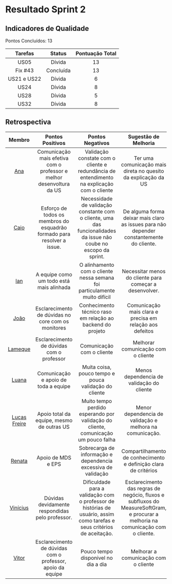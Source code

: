 # Resultado Sprint 2

## Indicadores de Qualidade

Pontos Concluídos: 13

|Tarefas|Status|Pontuação Total|
|:---:|:---:|:---:|
|US05|Dívida|13|
|Fix #43|Concluída| 13 |
|US21 e US22|Dívida| 6 |
|US24|Dívida| 8 |
|US28|Dívida| 5 |
|US32|Dívida| 8 |

## Retrospectiva

|Membro|Pontos Positivos|Pontos Negativos|Sugestão de Melhoria|
|:---:|:---:|:---:|:---:|
|[Ana](https://github.com/AnaCarolinaRodriguesLeite)|Comunicação mais efetiva com o professor e melhor desenvoltura da US|Validação constate com o cliente e redundância de entendimento na explicação com o cliente|Ter uma comunicação mais direta no quesito da explicação da US|
|[Caio](https://github.com/oCaioOliveira)|Esforço de todos os membros do esquadrão formado para resolver a issue.|Necessidade de validação constante com o cliente, uma das funcionalidades da issue não coube no escopo da sprint.|De alguma forma deixar mais claro as issues para não depender constantemente do cliente.|
|[Ian](https://github.com/IanPSRocha)|A equipe como um todo está mais alinhada|O alinhamento com o cliente nessa semana foi particulamente muito difícil|Necessitar menos do cliente para começar a desenvolver.|
|[João](https://github.com/joaobisi)|Esclarecimento de dúvidas no core com os monitores| Conhecimento técnico raso em relação ao backend do projeto	|Comunicação mais clara e precisa em relação aos defeitos|
|[Lameque](https://github.com/LamequeFernandes)|Esclarecimento de dúvidas com o professor|Comunicação com o cliente	|Melhorar comunicação com o cliente|
|[Luana](https://github.com/LuaMedeiros)|Comunicação e apoio de toda a equipe|Muita coisa, pouco tempo e pouca validação do cliente	|Menos dependencia de validação do cliente|
|[Lucas Freire](https://github.com/AguionStryke)|Apoio total da equipe, mesmo de outras US|Muito tempo perdido esperando por validação do cliente, comunicação um pouco falha|Menor dependencia de validação e melhora na comunicação.|
|[Renata](https://github.com/Renatinha28)|Apoio de MDS e EPS |Sobrecarga de informação e dependencia excessiva de validação	|Compartilhamento de conhecimento e definição clara de critérios |
|[Vinícius](https://github.com/viniciusvieira00)|Dúvidas devidamente respondidas pelo professor.|Dificuldade para a validação com o professor de histórias de usuário, assim como tarefas e seus critérios de aceitação.|Esclarecimento das regras de negócio, fluxos e subfluxos do MeasureSoftGram, e procurar a melhoria na comunicação com o cliente.|
|[Vitor](https://github.com/vitorekr)|Esclarecimento de dúvidas com o professor, apoio da equipe|Pouco tempo disponivel no dia a dia|Melhorar a comunicação com o cliente|